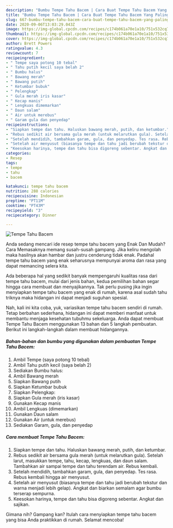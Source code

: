 ```yaml
---
description: "Bumbu Tempe Tahu Bacem | Cara Buat Tempe Tahu Bacem Yang Paling Enak"
title: "Bumbu Tempe Tahu Bacem | Cara Buat Tempe Tahu Bacem Yang Paling Enak"
slug: 667-bumbu-tempe-tahu-bacem-cara-buat-tempe-tahu-bacem-yang-paling-enak
date: 2020-09-06T13:03:29.043Z
image: https://img-global.cpcdn.com/recipes/c174b061a70e1a10/751x532cq70/tempe-tahu-bacem-foto-resep-utama.jpg
thumbnail: https://img-global.cpcdn.com/recipes/c174b061a70e1a10/751x532cq70/tempe-tahu-bacem-foto-resep-utama.jpg
cover: https://img-global.cpcdn.com/recipes/c174b061a70e1a10/751x532cq70/tempe-tahu-bacem-foto-resep-utama.jpg
author: Brett Powers
ratingvalue: 4.3
reviewcount: 7
recipeingredient:
- " Tempe saya potong 10 tebal"
- " Tahu putih kecil saya belah 2"
- " Bumbu halus"
- " Bawang merah"
- " Bawang putih"
- " Ketumbar bubuk"
- " Pelengkap"
- " Gula merah iris kasar"
- " Kecap manis"
- " Lengkuas dimemarkan"
- " Daun salam"
- " Air untuk merebus"
- " Garam gula dan penyedap"
recipeinstructions:
- "Siapkan tempe dan tahu. Haluskan bawang merah, putih, dan ketumbar."
- "Rebus sedikit air bersama gula merah (untuk melarutkan gula). Setelah larut, masukkan tempe, tahu, kecap, lengkuas, dan daun salam. Tambahkan air sampai tempe dan tahu terendam air. Rebus kembali."
- "Setelah mendidih, tambahkan garam, gula, dan penyedap. Tes rasa. Rebus kembali hingga air menyusut."
- "Setelah air menyusut (biasanya tempe dan tahu jadi berubah tekstur dan warna menjadi lebih gelap). Angkat dan biarkan semalam agar bumbu terserap sempurna."
- "Keesokan harinya, tempe dan tahu bisa digoreng sebentar. Angkat dan sajikan."
categories:
- Resep
tags:
- tempe
- tahu
- bacem

katakunci: tempe tahu bacem 
nutrition: 288 calories
recipecuisine: Indonesian
preptime: "PT11M"
cooktime: "PT43M"
recipeyield: "3"
recipecategory: Dinner

---
```



![Tempe Tahu Bacem](https://img-global.cpcdn.com/recipes/c174b061a70e1a10/751x532cq70/tempe-tahu-bacem-foto-resep-utama.jpg)

Anda sedang mencari ide resep tempe tahu bacem yang Enak Dan Mudah? Cara Memasaknya memang susah-susah gampang. Jika keliru mengolah maka hasilnya akan hambar dan justru cenderung tidak enak. Padahal tempe tahu bacem yang enak seharusnya mempunyai aroma dan rasa yang dapat memancing selera kita.



Ada beberapa hal yang sedikit banyak mempengaruhi kualitas rasa dari tempe tahu bacem, mulai dari jenis bahan, kedua pemilihan bahan segar hingga cara membuat dan menyajikannya. Tak perlu pusing jika ingin menyiapkan tempe tahu bacem yang enak di rumah, karena asal sudah tahu triknya maka hidangan ini dapat menjadi suguhan spesial.


Nah, kali ini kita coba, yuk, variasikan tempe tahu bacem sendiri di rumah. Tetap berbahan sederhana, hidangan ini dapat memberi manfaat untuk membantu menjaga kesehatan tubuhmu sekeluarga. Anda dapat membuat Tempe Tahu Bacem menggunakan 13 bahan dan 5 langkah pembuatan. Berikut ini langkah-langkah dalam membuat hidangannya.

<!--inarticleads1-->

##### Bahan-bahan dan bumbu yang digunakan dalam pembuatan Tempe Tahu Bacem:

1. Ambil  Tempe (saya potong 10 tebal)
1. Ambil  Tahu putih kecil (saya belah 2)
1. Sediakan  Bumbu halus:
1. Ambil  Bawang merah
1. Siapkan  Bawang putih
1. Siapkan  Ketumbar bubuk
1. Siapkan  Pelengkap:
1. Siapkan  Gula merah (iris kasar)
1. Gunakan  Kecap manis
1. Ambil  Lengkuas (dimemarkan)
1. Gunakan  Daun salam
1. Gunakan  Air (untuk merebus)
1. Sediakan  Garam, gula, dan penyedap




<!--inarticleads2-->

##### Cara membuat Tempe Tahu Bacem:

1. Siapkan tempe dan tahu. Haluskan bawang merah, putih, dan ketumbar.
1. Rebus sedikit air bersama gula merah (untuk melarutkan gula). Setelah larut, masukkan tempe, tahu, kecap, lengkuas, dan daun salam. Tambahkan air sampai tempe dan tahu terendam air. Rebus kembali.
1. Setelah mendidih, tambahkan garam, gula, dan penyedap. Tes rasa. Rebus kembali hingga air menyusut.
1. Setelah air menyusut (biasanya tempe dan tahu jadi berubah tekstur dan warna menjadi lebih gelap). Angkat dan biarkan semalam agar bumbu terserap sempurna.
1. Keesokan harinya, tempe dan tahu bisa digoreng sebentar. Angkat dan sajikan.




Gimana nih? Gampang kan? Itulah cara menyiapkan tempe tahu bacem yang bisa Anda praktikkan di rumah. Selamat mencoba!
